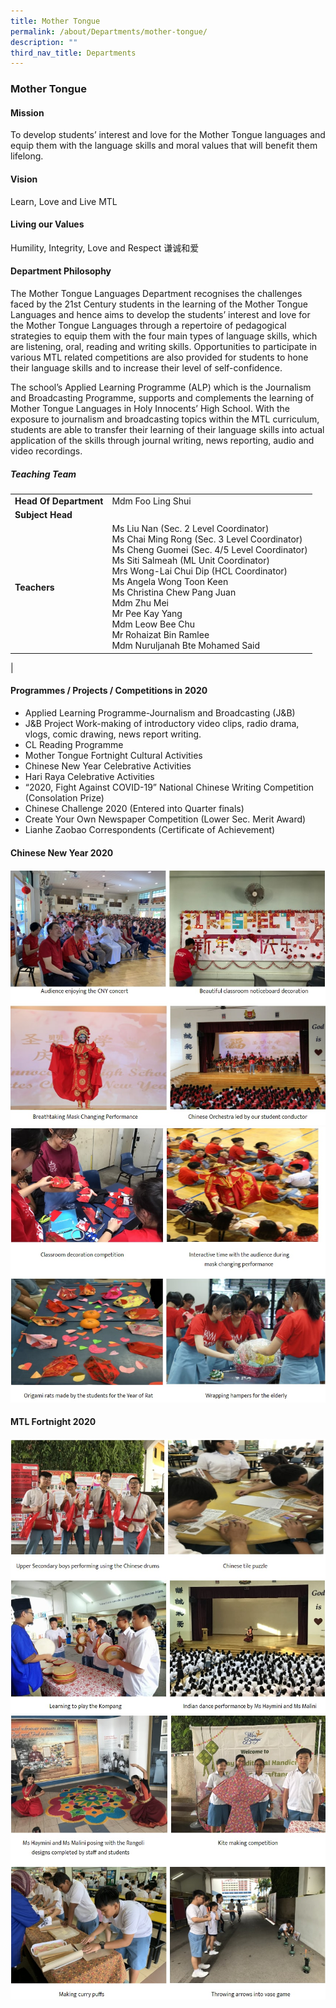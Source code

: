 ```yaml
---
title: Mother Tongue
permalink: /about/Departments/mother-tongue/
description: ""
third_nav_title: Departments
---
```

### **Mother Tongue**

#### **Mission**
To develop students’ interest and love for the Mother Tongue languages and equip them with the language skills and moral values that will benefit them lifelong.

#### **Vision**
Learn, Love and Live MTL

#### **Living our Values**
Humility, Integrity, Love and Respect 谦诚和爱

#### **Department Philosophy**
The Mother Tongue Languages Department recognises the challenges faced by the 21st Century students in the learning of the Mother Tongue Languages and hence aims to develop the students’ interest and love for the Mother Tongue Languages through a repertoire of pedagogical strategies to equip them with the four main types of language skills, which are listening, oral, reading and writing skills. Opportunities to participate in various MTL related competitions are also provided for students to hone their language skills and to increase their level of self-confidence.

The school’s Applied Learning Programme (ALP) which is the Journalism and Broadcasting Programme, supports and complements the learning of Mother Tongue Languages in Holy Innocents’ High School. With the exposure to journalism and broadcasting topics within the MTL curriculum, students are able to transfer their learning of their language skills into actual application of the skills through journal writing, news reporting, audio and video recordings.

##### **Teaching Team**

|  |  |
|---|---|
| **Head Of Department** | Mdm Foo Ling Shui |
|**Subject Head** | |
| **Teachers** | Ms Liu Nan (Sec. 2 Level Coordinator)<br>Ms Chai Ming Rong (Sec. 3 Level Coordinator)<br>Ms Cheng Guomei (Sec. 4/5 Level Coordinator)<br>Ms Siti Salmeah (ML Unit Coordinator)<br>Mrs Wong-Lai Chui Dip (HCL Coordinator)<br>Ms Angela Wong Toon Keen<br>Ms Christina Chew Pang Juan<br>Mdm Zhu Mei<br>Mr Pee Kay Yang<br>	Mdm Leow Bee Chu<br>Mr Rohaizat Bin Ramlee<br>Mdm Nuruljanah Bte Mohamed Said |
|

#### **Programmes / Projects / Competitions in 2020**

* Applied Learning Programme-Journalism and Broadcasting (J&B)
* J&B Project Work-making of introductory video clips, radio drama, vlogs, comic drawing, news report writing. 
* CL Reading Programme
* Mother Tongue Fortnight Cultural Activities
* Chinese New Year Celebrative Activities
* Hari Raya Celebrative Activities
* “2020, Fight Against COVID-19” National Chinese Writing Competition (Consolation Prize)
* Chinese Challenge 2020 (Entered into Quarter finals)
* Create Your Own Newspaper Competition (Lower Sec. Merit Award)
* Lianhe Zaobao Correspondents (Certificate of Achievement)

#### **Chinese New Year 2020**

![](/images/mother%20tongue%201.jpg)
![](/images/mother%20tongue%202.jpg)

#### **MTL Fortnight 2020**

![](/images/mother%20tongue%203.jpg)
![](/images/mother%20tongue%204.jpg)